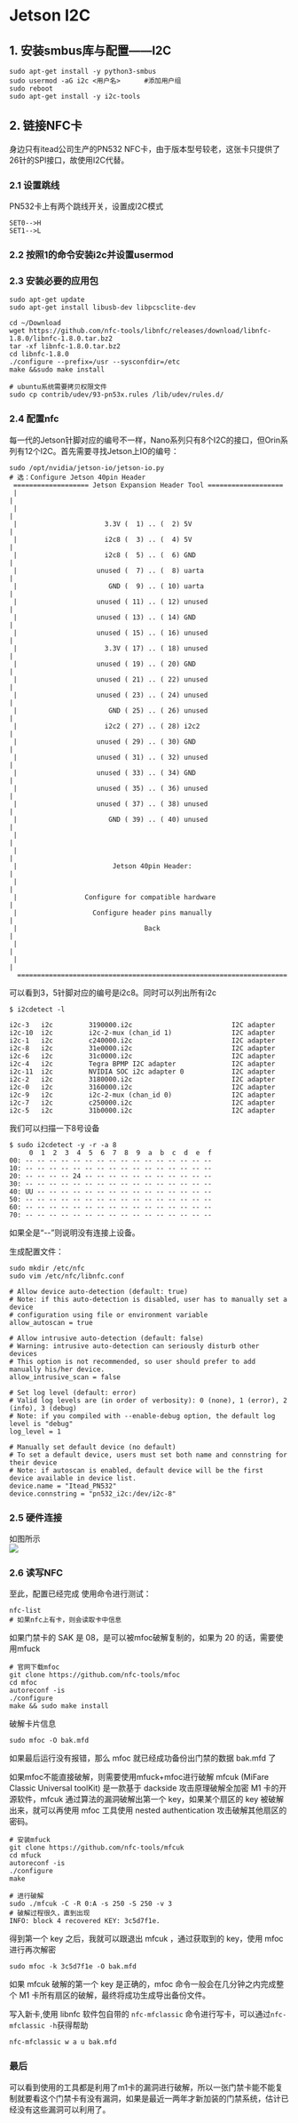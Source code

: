 # Jetson I2C
## 1. 安装smbus库与配置——I2C
```
sudo apt-get install -y python3-smbus
sudo usermod -aG i2c <用户名>	    #添加用户组
sudo reboot 
sudo apt-get install -y i2c-tools
```

## 2. 链接NFC卡
身边只有itead公司生产的PN532 NFC卡，由于版本型号较老，这张卡只提供了26针的SPI接口，故使用I2C代替。
### 2.1 设置跳线
PN532卡上有两个跳线开关，设置成I2C模式
```
SET0-->H
SET1-->L
```
### 2.2 按照1的命令安装i2c并设置usermod
### 2.3 安装必要的应用包
```
sudo apt-get update
sudo apt-get install libusb-dev libpcsclite-dev

cd ~/Download
wget https://github.com/nfc-tools/libnfc/releases/download/libnfc-1.8.0/libnfc-1.8.0.tar.bz2
tar -xf libnfc-1.8.0.tar.bz2
cd libnfc-1.8.0 
./configure --prefix=/usr --sysconfdir=/etc
make &&sudo make install

# ubuntu系统需要拷贝权限文件
sudo cp contrib/udev/93-pn53x.rules /lib/udev/rules.d/
```
### 2.4 配置nfc
每一代的Jetson针脚对应的编号不一样，Nano系列只有8个I2C的接口，但Orin系列有12个I2C。首先需要寻找Jetson上IO的编号：
```
sudo /opt/nvidia/jetson-io/jetson-io.py
# 选：Configure Jetson 40pin Header
 =================== Jetson Expansion Header Tool ===================
 |                                                                    |
 |                                                                    |
 |                      3.3V (  1) .. (  2) 5V                        |
 |                      i2c8 (  3) .. (  4) 5V                        |
 |                      i2c8 (  5) .. (  6) GND                       |
 |                    unused (  7) .. (  8) uarta                     |
 |                       GND (  9) .. ( 10) uarta                     |
 |                    unused ( 11) .. ( 12) unused                    |
 |                    unused ( 13) .. ( 14) GND                       |
 |                    unused ( 15) .. ( 16) unused                    |
 |                      3.3V ( 17) .. ( 18) unused                    |
 |                    unused ( 19) .. ( 20) GND                       |
 |                    unused ( 21) .. ( 22) unused                    |
 |                    unused ( 23) .. ( 24) unused                    |
 |                       GND ( 25) .. ( 26) unused                    |
 |                      i2c2 ( 27) .. ( 28) i2c2                      |
 |                    unused ( 29) .. ( 30) GND                       |
 |                    unused ( 31) .. ( 32) unused                    |
 |                    unused ( 33) .. ( 34) GND                       |
 |                    unused ( 35) .. ( 36) unused                    |
 |                    unused ( 37) .. ( 38) unused                    |
 |                       GND ( 39) .. ( 40) unused                    |
 |                                                                    |
 |                                                                    |
 |                        Jetson 40pin Header:                        |
 |                                                                    |
 |                 Configure for compatible hardware                  |
 |                   Configure header pins manually                   |
 |                                Back                                |
 |                                                                    |
 |                                                                    |
  ====================================================================
```
可以看到3，5针脚对应的编号是i2c8。同时可以列出所有i2c
```
$ i2cdetect -l

i2c-3	i2c       	3190000.i2c                     	I2C adapter
i2c-10	i2c       	i2c-2-mux (chan_id 1)           	I2C adapter
i2c-1	i2c       	c240000.i2c                     	I2C adapter
i2c-8	i2c       	31e0000.i2c                     	I2C adapter
i2c-6	i2c       	31c0000.i2c                     	I2C adapter
i2c-4	i2c       	Tegra BPMP I2C adapter          	I2C adapter
i2c-11	i2c       	NVIDIA SOC i2c adapter 0        	I2C adapter
i2c-2	i2c       	3180000.i2c                     	I2C adapter
i2c-0	i2c       	3160000.i2c                     	I2C adapter
i2c-9	i2c       	i2c-2-mux (chan_id 0)           	I2C adapter
i2c-7	i2c       	c250000.i2c                     	I2C adapter
i2c-5	i2c       	31b0000.i2c                     	I2C adapter
```
我们可以扫描一下8号设备
```
$ sudo i2cdetect -y -r -a 8
     0  1  2  3  4  5  6  7  8  9  a  b  c  d  e  f
00: -- -- -- -- -- -- -- -- -- -- -- -- -- -- -- --
10: -- -- -- -- -- -- -- -- -- -- -- -- -- -- -- --
20: -- -- -- -- 24 -- -- -- -- -- -- -- -- -- -- --
30: -- -- -- -- -- -- -- -- -- -- -- -- -- -- -- --
40: UU -- -- -- -- -- -- -- -- -- -- -- -- -- -- --
50: -- -- -- -- -- -- -- -- -- -- -- -- -- -- -- --
60: -- -- -- -- -- -- -- -- -- -- -- -- -- -- -- --
70: -- -- -- -- -- -- -- -- -- -- -- -- -- -- -- --

```
如果全是“--”则说明没有连接上设备。  

生成配置文件：
```
sudo mkdir /etc/nfc
sudo vim /etc/nfc/libnfc.conf

# Allow device auto-detection (default: true)
# Note: if this auto-detection is disabled, user has to manually set a device
# configuration using file or environment variable
allow_autoscan = true

# Allow intrusive auto-detection (default: false)
# Warning: intrusive auto-detection can seriously disturb other devices
# This option is not recommended, so user should prefer to add manually his/her device.
allow_intrusive_scan = false

# Set log level (default: error)
# Valid log levels are (in order of verbosity): 0 (none), 1 (error), 2 (info), 3 (debug)
# Note: if you compiled with --enable-debug option, the default log level is "debug"
log_level = 1

# Manually set default device (no default)
# To set a default device, users must set both name and connstring for their device
# Note: if autoscan is enabled, default device will be the first device available in device list.
device.name = "Itead_PN532"
device.connstring = "pn532_i2c:/dev/i2c-8"
```

### 2.5 硬件连接
如图所示  
![](resources/rpi_pn532_9.webp)

### 2.6 读写NFC
至此，配置已经完成
使用命令进行测试：
```
nfc-list
# 如果nfc上有卡，则会读取卡中信息
```
如果门禁卡的 SAK 是 08，是可以被mfoc破解复制的，如果为 20 的话，需要使用mfuck
```
# 官网下载mfoc
git clone https://github.com/nfc-tools/mfoc
cd mfoc 
autoreconf -is
./configure
make && sudo make install
```
破解卡片信息
```
sudo mfoc -O bak.mfd
```
如果最后运行没有报错，那么 mfoc 就已经成功备份出门禁的数据 bak.mfd 了  

如果mfoc不能直接破解，则需要使用mfuck+mfoc进行破解
mfcuk (MiFare Classic Universal toolKit) 是一款基于 dackside 攻击原理破解全加密 M1 卡的开源软件，mfcuk 通过算法的漏洞破解出第一个 key，如果某个扇区的 key 被破解出来，就可以再使用 mfoc 工具使用 nested authentication 攻击破解其他扇区的密码。
```
# 安装mfuck
git clone https://github.com/nfc-tools/mfcuk
cd mfuck
autoreconf -is
./configure
make

# 进行破解
sudo ./mfcuk -C -R 0:A -s 250 -S 250 -v 3
# 破解过程很久，直到出现
INFO: block 4 recovered KEY: 3c5d7f1e.
```
得到第一个 key 之后，我就可以跟退出 mfcuk ，通过获取到的 key，使用 mfoc 进行再次解密
```
sudo mfoc -k 3c5d7f1e -O bak.mfd
```
如果 mfcuk 破解的第一个 key 是正确的，mfoc 命令一般会在几分钟之内完成整个 M1 卡所有扇区的破解，最终将成功生成导出备份文件。

写入新卡,使用 libnfc 软件包自带的 `nfc-mfclassic` 命令进行写卡，可以通过`nfc-mfclassic -h`获得帮助
```
nfc-mfclassic w a u bak.mfd
```

### 最后
可以看到使用的工具都是利用了m1卡的漏洞进行破解，所以一张门禁卡能不能复制就要看这个门禁卡有没有漏洞，如果是最近一两年才新加装的门禁系统，估计已经没有这些漏洞可以利用了。
